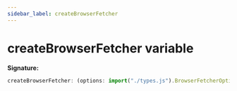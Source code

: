 ```yaml
---
sidebar_label: createBrowserFetcher
---
```

# createBrowserFetcher variable

**Signature:**

```typescript
createBrowserFetcher: (options: import("./types.js").BrowserFetcherOptions) => import("./types.js").BrowserFetcher
```
